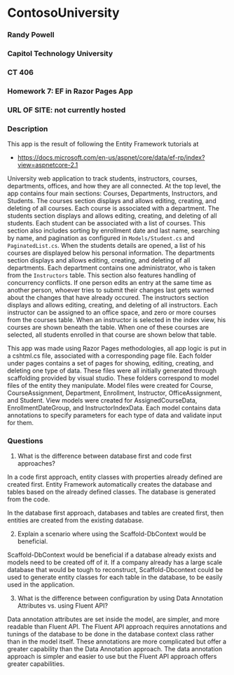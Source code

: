 # ContosoUniversity
### Randy Powell
### Capitol Technology University
### CT 406
### Homework 7: EF in Razor Pages App
### URL OF SITE: not currently hosted

### Description
This app is the result of following the Entity Framework tutorials at
* https://docs.microsoft.com/en-us/aspnet/core/data/ef-rp/index?view=aspnetcore-2.1

University web application to track students, instructors, courses, departments, offices, and how they are all connected.
At the top level, the app contains four main sections: Courses, Departments, Instructors, and Students.
The courses section displays and allows editing, creating, and deleting of all courses. Each course is associated with a department.
The students section displays and allows editing, creating, and deleting of all students. Each student can be associated with a list of courses.
This section also includes
sorting by enrollment date and last name, searching by name, and pagination as configured in ` Models/Student.cs ` and ` PaginatedList.cs `.
When the students details are opened, a list of his courses are displayed below his personal information.
The departments section displays and allows editing, creating, and deleting of all departments. Each department contains one administrator,
who is taken from the ` Instructors `  table. This section also features handling of concurrency conflicts. If one person edits an entry at the same time
as another person, whoever tries to submit their changes last gets warned about the changes that have already occured.
The instructors section displays and allows editing, creating, and deleting of all instructors. Each instructor can be assigned to 
an office space, and zero or more courses from the courses table. When an instructor is selected in the index view, his courses
are shown beneath the table. When one of these courses are selected, all students enrolled in that course are shown below that table.

This app was made using Razor Pages methodologies, all app logic is put in a cshtml.cs file, associated with a corresponding page file.
Each folder under pages contains a set of pages for showing, editing, creating, and deleting one type of data. These files were all initially generated
through scaffolding provided by visual studio. These folders correspond to model files of the entity they manipulate. Model files were created for
Course, CourseAssignment, Department, Enrollment, Instructor, OfficeAssignment, and Student. View models were created for AssignedCourseData, EnrollmentDateGroup,
and InstructorIndexData. Each model contains data annotations to specify parameters for each type of data and validate input for them.


### Questions
1. What is the difference between database first and code first approaches?

In a code first approach, entity classes with properties already defined are created first.
Entity Framework automatically creates the database and tables based on the already defined classes.
The database is generated from the code.

In the database first approach, databases and tables are created first, then entities are created from the existing database.

2. Explain a scenario where using the Scaffold-DbContext would be beneficial.

Scaffold-DbContext would be beneficial if a database already exists and models need to be created off of it.
If a company already has a large scale database that would be tough to reconstruct, Scaffold-Dbcontext could be used
to generate entity classes for each table in the database, to be easily used in the application.

3. What is the difference between configuration by using Data Annotation Attributes vs. using Fluent API?

Data annotation attributes are set inside the model, are simpler, and more readable than Fluent API.
The Fluent API approach requires annotations and tunings of the database to be done in the database context class
rather than in the model itself. These annotations are more complicated but offer a greater capability than the
Data Annotation approach. The data annotation approach is simpler and easier to use but the Fluent API approach offers greater capabilities.